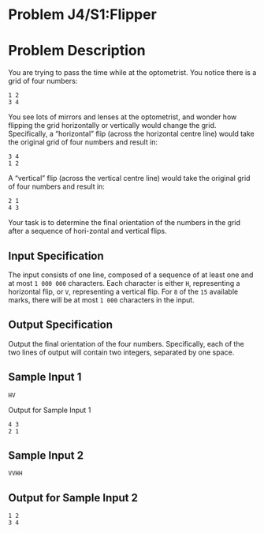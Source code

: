 # Problem J4/S1:Flipper #
# Problem Description #
You are trying to pass the time while at the optometrist. You notice there is a grid of four numbers:
```
1 2
3 4
```
You see lots of mirrors and lenses at the optometrist, and wonder how flipping the grid horizontally or vertically would change the grid.
Specifically, a “horizontal” flip (across the horizontal centre line) would take the original grid of four numbers and result in:
```
3 4
1 2
```
A “vertical” flip (across the vertical centre line) would take the original grid of four numbers and result in:
```
2 1
4 3
```
Your task is to determine the final orientation of the numbers in the grid after a sequence of hori-zontal and vertical flips.
## Input Specification ##
The input consists of one line, composed of a sequence of at least one and at most ```1 000 000``` characters. Each character is either ```H```, representing a horizontal flip, or ```V```, representing a vertical flip.
For ```8``` of the ```15``` available marks, there will be at most ```1 000``` characters in the input.
## Output Specification ##
Output the final orientation of the four numbers. Specifically, each of the two lines of output will contain two integers, separated by one space.
## Sample Input 1 ##
```
HV
```
Output for Sample Input 1
```
4 3
2 1
```
## Sample Input 2 ##
```
VVHH
```
## Output for Sample Input 2 ##
```
1 2
3 4 
```
